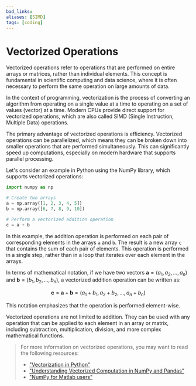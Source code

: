 ```yaml
---
bad_links: 
aliases: [SIMD]
tags: [coding]
---
```

# Vectorized Operations

Vectorized operations refer to operations that are performed on entire arrays or matrices, rather than individual elements. This concept is fundamental in scientific computing and data science, where it is often necessary to perform the same operation on large amounts of data. 

In the context of programming, vectorization is the process of converting an algorithm from operating on a single value at a time to operating on a set of values (vector) at a time. Modern CPUs provide direct support for vectorized operations, which are also called SIMD (Single Instruction, Multiple Data) operations.

The primary advantage of vectorized operations is efficiency. Vectorized operations can be parallelized, which means they can be broken down into smaller operations that are performed simultaneously. This can significantly speed up computations, especially on modern hardware that supports parallel processing.

Let's consider an example in Python using the NumPy library, which supports vectorized operations:

```python
import numpy as np

# Create two arrays
a = np.array([1, 2, 3, 4, 5])
b = np.array([6, 7, 8, 9, 10])

# Perform a vectorized addition operation
c = a + b
```

In this example, the addition operation is performed on each pair of corresponding elements in the arrays `a` and `b`. The result is a new array `c` that contains the sum of each pair of elements. This operation is performed in a single step, rather than in a loop that iterates over each element in the arrays.

In terms of mathematical notation, if we have two vectors $\mathbf{a} = (a_1, a_2, …, a_n)$ and $\mathbf{b} = (b_1, b_2, …, b_n)$, a vectorized addition operation can be written as:

$$
\mathbf{c} = \mathbf{a} + \mathbf{b} = (a_1 + b_1, a_2 + b_2, ..., a_n + b_n)
$$

This notation emphasizes that the operation is performed element-wise.

Vectorized operations are not limited to addition. They can be used with any operation that can be applied to each element in an array or matrix, including subtraction, multiplication, division, and more complex mathematical functions.

> For more information on vectorized operations, you may want to read the following resources:
> - ["Vectorization in Python"](https://www.geeksforgeeks.org/vectorization-in-python/)
> - ["Understanding Vectorized Computation in NumPy and Pandas"](https://towardsdatascience.com/understanding-vectorized-computation-in-numpy-and-pandas-5e9e7a3c9ed6)
> - ["NumPy for Matlab users"](https://numpy.org/doc/stable/user/numpy-for-matlab-users.html)